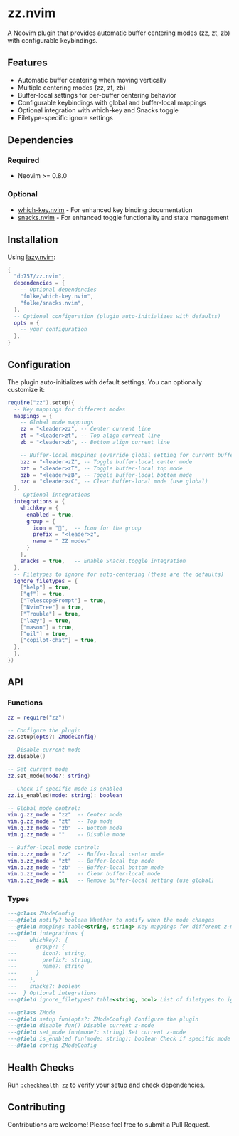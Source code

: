 # zz.nvim

A Neovim plugin that provides automatic buffer centering modes (zz, zt, zb) with configurable keybindings.

## Features

- Automatic buffer centering when moving vertically
- Multiple centering modes (zz, zt, zb)
- Buffer-local settings for per-buffer centering behavior
- Configurable keybindings with global and buffer-local mappings
- Optional integration with which-key and Snacks.toggle
- Filetype-specific ignore settings

## Dependencies

### Required

- Neovim >= 0.8.0

### Optional

- [which-key.nvim](https://github.com/folke/which-key.nvim) - For enhanced key binding documentation
- [snacks.nvim](https://github.com/folke/snacks.nvim) - For enhanced toggle functionality and state management

## Installation

Using [lazy.nvim](https://github.com/folke/lazy.nvim):

```lua
{
  "db757/zz.nvim",
  dependencies = {
    -- Optional dependencies
    "folke/which-key.nvim",
    "folke/snacks.nvim",
  },
  -- Optional configuration (plugin auto-initializes with defaults)
  opts = {
    -- your configuration
  },
}
```

## Configuration

The plugin auto-initializes with default settings. You can optionally customize it:

```lua
require("zz").setup({
  -- Key mappings for different modes
  mappings = {
    -- Global mode mappings
    zz = "<leader>zz", -- Center current line
    zt = "<leader>zt", -- Top align current line
    zb = "<leader>zb", -- Bottom align current line

    -- Buffer-local mappings (override global setting for current buffer)
    bzz = "<leader>zZ", -- Toggle buffer-local center mode
    bzt = "<leader>zT", -- Toggle buffer-local top mode
    bzb = "<leader>zB", -- Toggle buffer-local bottom mode
    bzc = "<leader>zC", -- Clear buffer-local mode (use global)
  },
  -- Optional integrations
  integrations = {
    whichkey = {
      enabled = true,
      group = {
        icon = "󰬡",  -- Icon for the group
        prefix = "<leader>z",
        name = " ZZ modes"
      }
    },
    snacks = true,   -- Enable Snacks.toggle integration
  },
  -- Filetypes to ignore for auto-centering (these are the defaults)
  ignore_filetypes = {
    ["help"] = true,
    ["qf"] = true,
    ["TelescopePrompt"] = true,
    ["NvimTree"] = true,
    ["Trouble"] = true,
    ["lazy"] = true,
    ["mason"] = true,
    ["oil"] = true,
    ["copilot-chat"] = true,
  },
  },
})
```

## API

### Functions

```lua
zz = require("zz")

-- Configure the plugin
zz.setup(opts?: ZModeConfig)

-- Disable current mode
zz.disable()

-- Set current mode
zz.set_mode(mode?: string)

-- Check if specific mode is enabled
zz.is_enabled(mode: string): boolean

-- Global mode control:
vim.g.zz_mode = "zz"  -- Center mode
vim.g.zz_mode = "zt"  -- Top mode
vim.g.zz_mode = "zb"  -- Bottom mode
vim.g.zz_mode = ""    -- Disable mode

-- Buffer-local mode control:
vim.b.zz_mode = "zz"  -- Buffer-local center mode
vim.b.zz_mode = "zt"  -- Buffer-local top mode
vim.b.zz_mode = "zb"  -- Buffer-local bottom mode
vim.b.zz_mode = ""    -- Clear buffer-local mode
vim.b.zz_mode = nil   -- Remove buffer-local setting (use global)
```

### Types

```lua
---@class ZModeConfig
---@field notify? boolean Whether to notify when the mode changes
---@field mappings table<string, string> Key mappings for different z-modes
---@field integrations {
---    whichkey?: {
---      group?: {
---        icon?: string,
---        prefix?: string,
---        name?: string
---      }
---    },
---    snacks?: boolean
---  } Optional integrations
---@field ignore_filetypes? table<string, bool> List of filetypes to ignore

---@class ZMode
---@field setup fun(opts?: ZModeConfig) Configure the plugin
---@field disable fun() Disable current z-mode
---@field set_mode fun(mode?: string) Set current z-mode
---@field is_enabled fun(mode: string): boolean Check if specific mode is enabled
---@field config ZModeConfig
```

## Health Checks

Run `:checkhealth zz` to verify your setup and check dependencies.

## Contributing

Contributions are welcome! Please feel free to submit a Pull Request.
